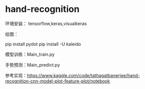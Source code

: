 # hand-recognition
环境安装：
tensorflow,keras,visualkeras

绘图：

pip install pydot
pip install -U kaleido

模型训练：Main_train.py

手势预测：Main_predict.py



参考实现：https://www.kaggle.com/code/tathagatbanerjee/hand-recognition-cnn-model-plot-feature-plot/notebook

